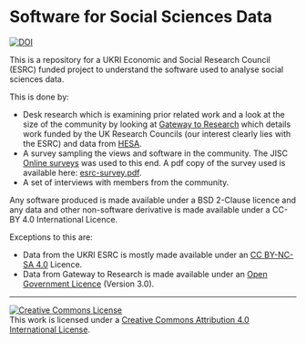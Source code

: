 # Software for Social Sciences Data

[![DOI](https://zenodo.org/badge/407500828.svg)](https://zenodo.org/badge/latestdoi/407500828)

This is a repository for a UKRI Economic and Social Research Council (ESRC) funded project to understand the software used to analyse social sciences data. 

This is done by:

* Desk research which is examining prior related work and a look at the size of the community by looking at [Gateway to Research](https://gtr.ukri.org/) which details work funded by the UK Research Councils (our interest clearly lies with the ESRC) and data from [HESA](https://www.hesa.ac.uk/).
* A survey sampling the views and software in the community. The JISC [Online surveys](https://www.onlinesurveys.ac.uk/) was used to this end. A pdf copy of the survey used is available here: [esrc-survey.pdf](Docs/esrc-survey.pdf).
* A set of interviews with members from the community.

Any software produced is made available under a BSD 2-Clause licence and any data and other non-software derivative is made available under a CC-BY 4.0 International Licence.

Exceptions to this are:

* Data from the UKRI ESRC is mostly made available under an [CC BY-NC-SA 4.0](https://creativecommons.org/licenses/by-nc-sa/4.0/) Licence.
* Data from Gateway to Research is made available under an [Open Government Licence](https://www.nationalarchives.gov.uk/doc/open-government-licence/version/3/) (Version 3.0).

---

<a rel="license" href="http://creativecommons.org/licenses/by/4.0/"><img alt="Creative Commons License" style="border-width:0" src="https://i.creativecommons.org/l/by/4.0/88x31.png" /></a><br />This work is licensed under a <a rel="license" href="http://creativecommons.org/licenses/by/4.0/">Creative Commons Attribution 4.0 International License</a>.
